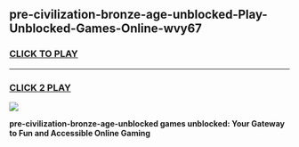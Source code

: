 
## pre-civilization-bronze-age-unblocked-Play-Unblocked-Games-Online-wvy67
<h3>
<a href="https://premium76.site?title=pre-civilization-bronze-age-unblocked&ref=25A">CLICK TO PLAY</a></h3>
<hr>

<h3>
<a href="https://premium76.site?title=pre-civilization-bronze-age-unblocked&ref=25A">CLICK 2 PLAY</a>
  
</h3>

<a href="https://premium76.site?title=pre-civilization-bronze-age-unblocked&ref=25A"><img src="https://clearcache.store/games.png"></a>


**pre-civilization-bronze-age-unblocked games unblocked: Your Gateway to Fun and Accessible Online Gaming**

